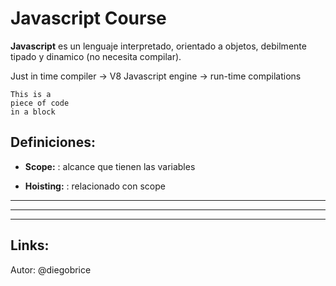# Javascript Course

**__Javascript__** es un lenguaje interpretado, orientado a objetos, debilmente tipado y dinamico (no necesita compilar).

Just in time compiler -> V8 Javascript engine -> run-time compilations
	
~~~~
This is a 
piece of code 
in a block
~~~~


## Definiciones:

* **Scope:** 
: alcance que tienen las variables

* **Hoisting:** 
: relacionado con scope

***
___
---

## Links:



Autor: @diegobrice
